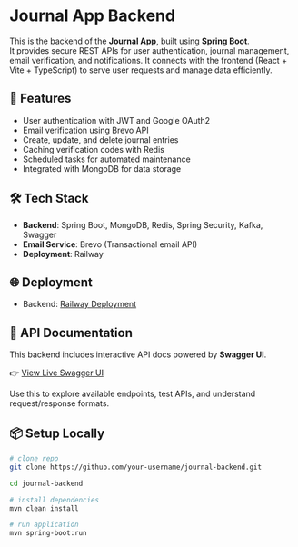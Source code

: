 
# Journal App Backend

This is the backend of the **Journal App**, built using **Spring Boot**.  
It provides secure REST APIs for user authentication, journal management, email verification, and notifications. It connects with the frontend (React + Vite + TypeScript) to serve user requests and manage data efficiently.

## 🚀 Features
- User authentication with JWT and Google OAuth2
- Email verification using Brevo API
- Create, update, and delete journal entries
- Caching verification codes with Redis
- Scheduled tasks for automated maintenance
- Integrated with MongoDB for data storage

## 🛠️ Tech Stack
- **Backend**: Spring Boot, MongoDB, Redis, Spring Security, Kafka, Swagger
- **Email Service**: Brevo (Transactional email API)
- **Deployment**: Railway

## 🌐 Deployment
- Backend: [Railway Deployment](https://springboot-journalapp-production.up.railway.app)

## 📖 API Documentation

This backend includes interactive API docs powered by **Swagger UI**.

👉 [View Live Swagger UI](https://springboot-journalapp-production.up.railway.app/swagger-ui/index.html)

Use this to explore available endpoints, test APIs, and understand request/response formats.


## 📦 Setup Locally
```bash
# clone repo
git clone https://github.com/your-username/journal-backend.git

cd journal-backend

# install dependencies
mvn clean install

# run application
mvn spring-boot:run

